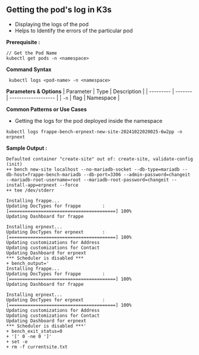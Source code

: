 
## Getting the pod's log in K3s
* Displaying the logs of the pod
* Helps to Identify the errors of the particular pod

**Prerequisite :**
```
// Get the Pod Name
kubectl get pods -n <namespace>
```
**Command Syntax**

```
 kubectl logs <pod-name> -n <namespace>
```

**Parameters & Options**
| Parameter | Type    | Description         |
| --------- | ------- | ------------------- |
| `-n`  |  flag  |  Namespace       |

**Common Patterns or Use Cases**
* Getting the logs for the pod deployed inside the namespace
```
kubectl logs frappe-bench-erpnext-new-site-20241022020025-6w2pp -n erpnext
```
**Sample Output :**
```
Defaulted container "create-site" out of: create-site, validate-config (init)
++ bench new-site localhost --no-mariadb-socket --db-type=mariadb --db-host=frappe-bench-mariadb --db-port=3306 --admin-password=changeit --mariadb-root-username=root --mariadb-root-password=changeit --install-app=erpnext --force
++ tee /dev/stderr

Installing frappe...
Updating DocTypes for frappe        : [========================================] 100%
Updating Dashboard for frappe

Installing erpnext...
Updating DocTypes for erpnext       : [========================================] 100%
Updating customizations for Address
Updating customizations for Contact
Updating Dashboard for erpnext
*** Scheduler is disabled ***
+ bench_output='
Installing frappe...
Updating DocTypes for frappe        : [========================================] 100%
Updating Dashboard for frappe

Installing erpnext...
Updating DocTypes for erpnext       : [========================================] 100%
Updating customizations for Address
Updating customizations for Contact
Updating Dashboard for erpnext
*** Scheduler is disabled ***'
+ bench_exit_status=0
+ '[' 0 -ne 0 ']'
+ set -e
+ rm -f currentsite.txt
```
